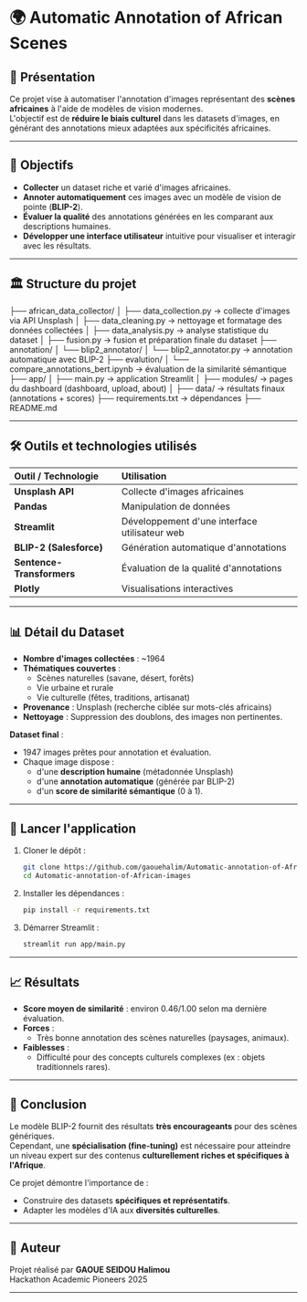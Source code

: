 # 🌍 Automatic Annotation of African Scenes

## 📜 Présentation

Ce projet vise à automatiser l'annotation d'images représentant des **scènes africaines** à l'aide de modèles de vision modernes.  
L'objectif est de **réduire le biais culturel** dans les datasets d'images, en générant des annotations mieux adaptées aux spécificités africaines.

---

## 🎯 Objectifs

- **Collecter** un dataset riche et varié d'images africaines.
- **Annoter automatiquement** ces images avec un modèle de vision de pointe (**BLIP-2**).
- **Évaluer la qualité** des annotations générées en les comparant aux descriptions humaines.
- **Développer une interface utilisateur** intuitive pour visualiser et interagir avec les résultats.

---

## 🏛️ Structure du projet

├── african_data_collector/ │ ├── data_collection.py → collecte d'images via API Unsplash │ ├── data_cleaning.py → nettoyage et formatage des données collectées │ ├── data_analysis.py → analyse statistique du dataset │ ├── fusion.py → fusion et préparation finale du dataset ├── annotation/ │ └── blip2_annotator/ │ └── blip2_annotator.py → annotation automatique avec BLIP-2 ├── evalution/ │ └── compare_annotations_bert.ipynb → évaluation de la similarité sémantique ├── app/ │ ├── main.py → application Streamlit │ ├── modules/ → pages du dashboard (dashboard, upload, about) │ ├── data/ → résultats finaux (annotations + scores) ├── requirements.txt → dépendances ├── README.md


---

## 🛠️ Outils et technologies utilisés

| Outil / Technologie        | Utilisation |
|:---------------------------|:------------|
| **Unsplash API**            | Collecte d'images africaines |
| **Pandas**                  | Manipulation de données |
| **Streamlit**               | Développement d'une interface utilisateur web |
| **BLIP-2 (Salesforce)**      | Génération automatique d'annotations |
| **Sentence-Transformers**   | Évaluation de la qualité d'annotations |
| **Plotly**                  | Visualisations interactives |

---

## 📊 Détail du Dataset

- **Nombre d'images collectées** : ~1964
- **Thématiques couvertes** :
  - Scènes naturelles (savane, désert, forêts)
  - Vie urbaine et rurale
  - Vie culturelle (fêtes, traditions, artisanat)
- **Provenance** : Unsplash (recherche ciblée sur mots-clés africains)
- **Nettoyage** : Suppression des doublons, des images non pertinentes.

**Dataset final** :  
- 1947 images prêtes pour annotation et évaluation.
- Chaque image dispose :
  - d'une **description humaine** (métadonnée Unsplash)
  - d'une **annotation automatique** (générée par BLIP-2)
  - d'un **score de similarité sémantique** (0 à 1).

---

## 🚀 Lancer l'application

1. Cloner le dépôt :
    ```bash
    git clone https://github.com/gaouehalim/Automatic-annotation-of-African-images.git
    cd Automatic-annotation-of-African-images
    ```

2. Installer les dépendances :
    ```bash
    pip install -r requirements.txt
    ```

3. Démarrer Streamlit :
    ```bash
    streamlit run app/main.py
    ```

---

## 📈 Résultats

- **Score moyen de similarité** : environ 0.46/1.00 selon ma dernière évaluation.
- **Forces** :
  - Très bonne annotation des scènes naturelles (paysages, animaux).
- **Faiblesses** :
  - Difficulté pour des concepts culturels complexes (ex : objets traditionnels rares).

---

## 📢 Conclusion

Le modèle BLIP-2 fournit des résultats **très encourageants** pour des scènes génériques.  
Cependant, une **spécialisation (fine-tuning)** est nécessaire pour atteindre un niveau expert sur des contenus **culturellement riches et spécifiques à l'Afrique**.

Ce projet démontre l'importance de :
- Construire des datasets **spécifiques et représentatifs**.
- Adapter les modèles d'IA aux **diversités culturelles**.

---

## 👤 Auteur

Projet réalisé par **GAOUE SEIDOU Halimou**  
Hackathon Academic Pioneers 2025

---

